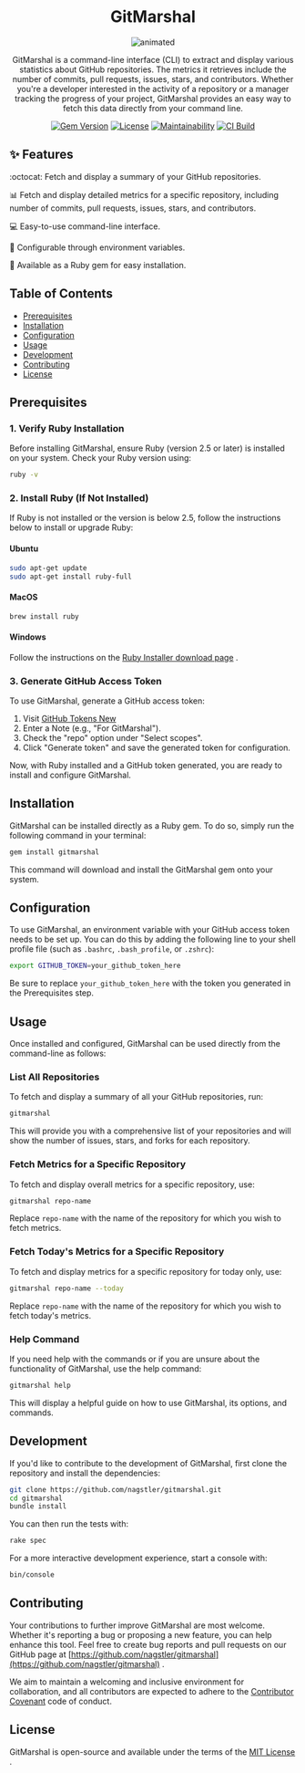 <h1 align="center">
  GitMarshal
</h1>

<p align="center">
  <img src="https://github.com/nagstler/gitmarshal/assets/1298480/b488174b-7a33-4932-ada8-1b34f641b2a5.gif" alt="animated" />
</p>


<p align="center">
GitMarshal is a command-line interface (CLI) to extract and display various statistics about GitHub repositories. The metrics it retrieves include the number of commits, pull requests, issues, stars, and contributors.
Whether you're a developer interested in the activity of a repository or a manager tracking the progress of your project, GitMarshal provides an easy way to fetch this data directly from your command line.
</p>


<p align="center">
  <a href="https://badge.fury.io/rb/gitmarshal"><img src="https://badge.fury.io/rb/gitmarshal.svg" alt="Gem Version"></a>
  <a href="https://opensource.org/licenses/MIT"><img src="https://img.shields.io/badge/License-MIT-yellow.svg" alt="License"></a>
  <a href="https://codeclimate.com/github/nagstler/gitmarshal/maintainability"><img src="https://api.codeclimate.com/v1/badges/a9c81f4f449374df1e0c/maintainability" alt="Maintainability"></a>
  <a href="https://github.com/nagstler/gitmarshal/actions/workflows/gem-push.yml"><img src="https://github.com/nagstler/gitmarshal/actions/workflows/gem-push.yml/badge.svg?branch=main" alt="CI Build"></a>
</p>





## :sparkles: Features

:octocat: Fetch and display a summary of your GitHub repositories.

:bar_chart: Fetch and display detailed metrics for a specific repository, including number of commits, pull requests, issues, stars, and contributors.

:computer: Easy-to-use command-line interface.

:wrench: Configurable through environment variables.

:gem: Available as a Ruby gem for easy installation.


## Table of Contents 
- [Prerequisites](#prerequisites) 
- [Installation](#installation) 
- [Configuration](#configuration) 
- [Usage](#usage)
- [Development](#development) 
- [Contributing](#contributing) 
- [License](#license)

## Prerequisites
### 1. Verify Ruby Installation

Before installing GitMarshal, ensure Ruby (version 2.5 or later) is installed on your system. Check your Ruby version using:

```bash
ruby -v
```

### 2. Install Ruby (If Not Installed)

If Ruby is not installed or the version is below 2.5, follow the instructions below to install or upgrade Ruby:
#### Ubuntu

```bash
sudo apt-get update
sudo apt-get install ruby-full
```

#### MacOS

```bash
brew install ruby
```

#### Windows

Follow the instructions on the [Ruby Installer download page](https://rubyinstaller.org/downloads/) .
### 3. Generate GitHub Access Token

To use GitMarshal, generate a GitHub access token: 
1. Visit [GitHub Tokens New](https://github.com/settings/tokens/new)
2. Enter a Note (e.g., "For GitMarshal").
3. Check the "repo" option under "Select scopes".
4. Click "Generate token" and save the generated token for configuration.

Now, with Ruby installed and a GitHub token generated, you are ready to install and configure GitMarshal.

## Installation

GitMarshal can be installed directly as a Ruby gem. To do so, simply run the following command in your terminal:

```bash
gem install gitmarshal
```

This command will download and install the GitMarshal gem onto your system.

## Configuration

To use GitMarshal, an environment variable with your GitHub access token needs to be set up. You can do this by adding the following line to your shell profile file (such as `.bashrc`, `.bash_profile`, or `.zshrc`):

```bash
export GITHUB_TOKEN=your_github_token_here
```

Be sure to replace `your_github_token_here` with the token you generated in the Prerequisites step.

## Usage

Once installed and configured, GitMarshal can be used directly from the command-line as follows:

### List All Repositories

To fetch and display a summary of all your GitHub repositories, run:

```bash
gitmarshal
```

This will provide you with a comprehensive list of your repositories and will show the number of issues, stars, and forks for each repository.

### Fetch Metrics for a Specific Repository

To fetch and display overall metrics for a specific repository, use:

```bash
gitmarshal repo-name
```

Replace `repo-name` with the name of the repository for which you wish to fetch metrics. 

### Fetch Today's Metrics for a Specific Repository

To fetch and display metrics for a specific repository for today only, use:

```bash
gitmarshal repo-name --today
```

Replace `repo-name` with the name of the repository for which you wish to fetch today's metrics. 

### Help Command

If you need help with the commands or if you are unsure about the functionality of GitMarshal, use the help command:

```bash
gitmarshal help
```

This will display a helpful guide on how to use GitMarshal, its options, and commands.

## Development

If you'd like to contribute to the development of GitMarshal, first clone the repository and install the dependencies:

```bash
git clone https://github.com/nagstler/gitmarshal.git
cd gitmarshal
bundle install
```

You can then run the tests with:

```bash
rake spec
```

For a more interactive development experience, start a console with:

```bash
bin/console
```

## Contributing

Your contributions to further improve GitMarshal are most welcome. Whether it's reporting a bug or proposing a new feature, you can help enhance this tool. Feel free to create bug reports and pull requests on our GitHub page at [https://github.com/nagstler/gitmarshal](https://github.com/nagstler/gitmarshal) .

We aim to maintain a welcoming and inclusive environment for collaboration, and all contributors are expected to adhere to the [Contributor Covenant](https://www.contributor-covenant.org/)  code of conduct.

## License

GitMarshal is open-source and available under the terms of the [MIT License](https://opensource.org/licenses/MIT) .
